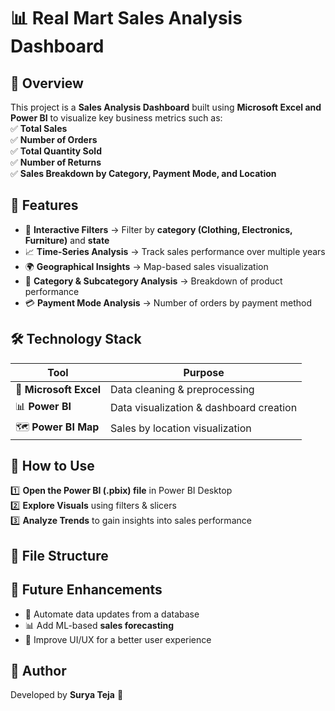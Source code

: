# 📊 Real Mart Sales Analysis Dashboard

## 🚀 Overview  
This project is a **Sales Analysis Dashboard** built using **Microsoft Excel and Power BI** to visualize key business metrics such as:  
✅ **Total Sales**  
✅ **Number of Orders**  
✅ **Total Quantity Sold**  
✅ **Number of Returns**  
✅ **Sales Breakdown by Category, Payment Mode, and Location**  

## 📌 Features  
- 🎯 **Interactive Filters** → Filter by **category (Clothing, Electronics, Furniture)** and **state**  
- 📈 **Time-Series Analysis** → Track sales performance over multiple years  
- 🌍 **Geographical Insights** → Map-based sales visualization  
- 🔎 **Category & Subcategory Analysis** → Breakdown of product performance  
- 💳 **Payment Mode Analysis** → Number of orders by payment method  

## 🛠️ Technology Stack  
| Tool | Purpose |
|------|---------|
| 📂 **Microsoft Excel** | Data cleaning & preprocessing |
| 📊 **Power BI** | Data visualization & dashboard creation |
| 🗺️ **Power BI Map** | Sales by location visualization |

## 📖 How to Use  
1️⃣ **Open the Power BI (.pbix) file** in Power BI Desktop  
2️⃣ **Explore Visuals** using filters & slicers  
3️⃣ **Analyze Trends** to gain insights into sales performance  

## 📁 File Structure  

## 📌 Future Enhancements  
- 🔄 Automate data updates from a database  
- 📊 Add ML-based **sales forecasting**  
- 🎨 Improve UI/UX for a better user experience  

## 👤 Author  
Developed by **Surya Teja** 🚀  


